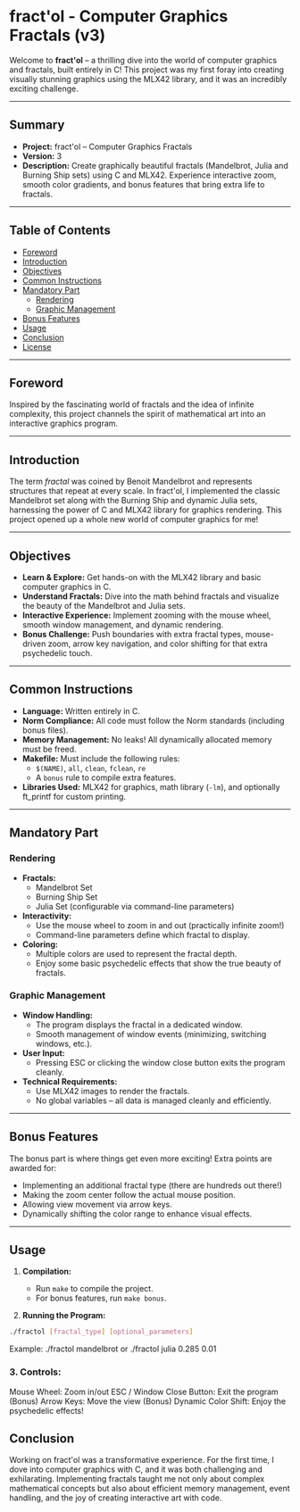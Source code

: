 # fract'ol - Computer Graphics Fractals (v3)

Welcome to **fract'ol** – a thrilling dive into the world of computer graphics and fractals, built entirely in C! This project was my first foray into creating visually stunning graphics using the MLX42 library, and it was an incredibly exciting challenge.

---

## Summary

- **Project:** fract'ol – Computer Graphics Fractals  
- **Version:** 3  
- **Description:** Create graphically beautiful fractals (Mandelbrot, Julia and Burning Ship sets) using C and MLX42. Experience interactive zoom, smooth color gradients, and bonus features that bring extra life to fractals.

---

## Table of Contents

- [Foreword](#foreword)
- [Introduction](#introduction)
- [Objectives](#objectives)
- [Common Instructions](#common-instructions)
- [Mandatory Part](#mandatory-part)
  - [Rendering](#rendering)
  - [Graphic Management](#graphic-management)
- [Bonus Features](#bonus-features)
- [Usage](#usage)
- [Conclusion](#conclusion)
- [License](#license)

---

## Foreword

Inspired by the fascinating world of fractals and the idea of infinite complexity, this project channels the spirit of mathematical art into an interactive graphics program.

---

## Introduction

The term *fractal* was coined by Benoit Mandelbrot and represents structures that repeat at every scale. In fract'ol, I implemented the classic Mandelbrot set along with the Burning Ship and dynamic Julia sets, harnessing the power of C and MLX42 library for graphics rendering. This project opened up a whole new world of computer graphics for me!

---

## Objectives

- **Learn & Explore:** Get hands-on with the MLX42 library and basic computer graphics in C.
- **Understand Fractals:** Dive into the math behind fractals and visualize the beauty of the Mandelbrot and Julia sets.
- **Interactive Experience:** Implement zooming with the mouse wheel, smooth window management, and dynamic rendering.
- **Bonus Challenge:** Push boundaries with extra fractal types, mouse-driven zoom, arrow key navigation, and color shifting for that extra psychedelic touch.

---

## Common Instructions

- **Language:** Written entirely in C.
- **Norm Compliance:** All code must follow the Norm standards (including bonus files).
- **Memory Management:** No leaks! All dynamically allocated memory must be freed.
- **Makefile:** Must include the following rules:
  - `$(NAME)`, `all`, `clean`, `fclean`, `re`
  - A `bonus` rule to compile extra features.
- **Libraries Used:** MLX42 for graphics, math library (`-lm`), and optionally ft_printf for custom printing.

---

## Mandatory Part

### Rendering

- **Fractals:**  
  - Mandelbrot Set
  - Burning Ship Set 
  - Julia Set (configurable via command-line parameters)
- **Interactivity:**  
  - Use the mouse wheel to zoom in and out (practically infinite zoom!)
  - Command-line parameters define which fractal to display.
- **Coloring:**  
  - Multiple colors are used to represent the fractal depth.
  - Enjoy some basic psychedelic effects that show the true beauty of fractals.

### Graphic Management

- **Window Handling:**  
  - The program displays the fractal in a dedicated window.
  - Smooth management of window events (minimizing, switching windows, etc.).
- **User Input:**  
  - Pressing ESC or clicking the window close button exits the program cleanly.
- **Technical Requirements:**  
  - Use MLX42 images to render the fractals.
  - No global variables – all data is managed cleanly and efficiently.

---

## Bonus Features

The bonus part is where things get even more exciting! Extra points are awarded for:
- Implementing an additional fractal type (there are hundreds out there!)
- Making the zoom center follow the actual mouse position.
- Allowing view movement via arrow keys.
- Dynamically shifting the color range to enhance visual effects.

---

## Usage

1. **Compilation:**
   - Run `make` to compile the project.
   - For bonus features, run `make bonus`.

2. **Running the Program:**
```bash
./fractol [fractal_type] [optional_parameters]
```

Example: ./fractol mandelbrot or ./fractol julia 0.285 0.01

### 3. Controls:
Mouse Wheel: Zoom in/out
ESC / Window Close Button: Exit the program
(Bonus) Arrow Keys: Move the view
(Bonus) Dynamic Color Shift: Enjoy the psychedelic effects!

## Conclusion

Working on fract'ol was a transformative experience. For the first time, I dove into computer graphics with C, and it was both challenging and exhilarating. Implementing fractals taught me not only about complex mathematical concepts but also about efficient memory management, event handling, and the joy of creating interactive art with code.